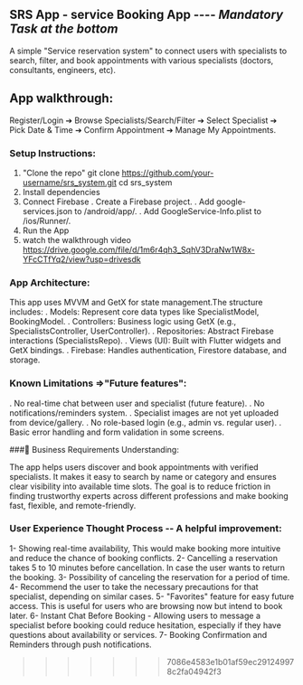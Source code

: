 ## SRS App - service Booking App       ----       *Mandatory Task at the bottom*
A simple "Service reservation system" to connect users with specialists to search, filter, and book appointments with various specialists (doctors, consultants, engineers, etc).

## App walkthrough: 

Register/Login ➔ Browse Specialists/Search/Filter ➔ Select Specialist ➔ Pick Date & Time ➔
 Confirm Appointment ➔ Manage My Appointments.

### Setup Instructions: 

1. "Clone the repo"
   git clone https://github.com/your-username/srs_system.git
   cd srs_system
2. Install dependencies
3. Connect Firebase
  . Create a Firebase project.
  . Add google-services.json to /android/app/.
  . Add GoogleService-Info.plist to /ios/Runner/.
4. Run the App
5. watch the walkthrough video https://drive.google.com/file/d/1m6r4qh3_SqhV3DraNw1W8x-YFcCTfYq2/view?usp=drivesdk

### App Architecture: 

This app uses MVVM and GetX for state management.The structure includes:
. Models: Represent core data types like SpecialistModel, BookingModel.
. Controllers: Business logic using GetX (e.g., SpecialistsController, UserController).
. Repositories: Abstract Firebase interactions (SpecialistsRepo).
. Views (UI): Built with Flutter widgets and GetX bindings.
. Firebase: Handles authentication, Firestore database, and storage.

### Known Limitations =>"Future features":

. No real-time chat between user and specialist (future feature).
. No notifications/reminders system.
. Specialist images are not yet uploaded from device/gallery.
. No role-based login (e.g., admin vs. regular user).
. Basic error handling and form validation in some screens.

###📌 Business Requirements Understanding: 

The app helps users discover and book appointments with verified specialists. It makes it easy to search by name or category and ensures clear visibility into available time slots. The goal is to reduce friction in finding trustworthy experts across different professions and make booking fast, flexible, and remote-friendly.  

### User Experience Thought Process -- A helpful improvement:

1- Showing real-time availability, This would make booking more intuitive and reduce the chance of booking conflicts.
2- Cancelling a reservation takes 5 to 10 minutes before cancellation. In case the user wants to return the booking.
3- Possibility of canceling the reservation for a period of time.
4- Recommend the user to take the necessary precautions for that specialist, depending on similar cases.
5- "Favorites" feature for easy future access. This is useful for users who are browsing now but intend to book later.
6- Instant Chat Before Booking - Allowing users to message a specialist before booking  could reduce 
   hesitation, especially if they have questions about availability or services.
7- Booking Confirmation and Reminders through push notifications.









>>>>>>> 7086e4583e1b01af59ec291249978c2fa04942f3
